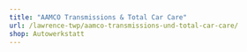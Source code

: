 ```yaml
---
title: "AAMCO Transmissions & Total Car Care"
url: /lawrence-twp/aamco-transmissions-und-total-car-care/
shop: Autowerkstatt
---
```

